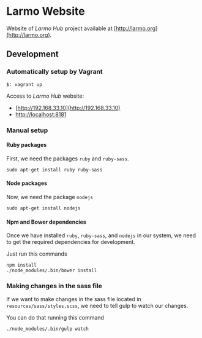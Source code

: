# Larmo Website

Website of *Larmo Hub* project available at [http://larmo.org](http://larmo.org).

## Development

### Automatically setup by Vagrant

```
$: vagrant up
```

Access to *Larmo Hub* website:

- [http://192.168.33.10](http://192.168.33.10)
- [http://localhost:8181](http://localhost:8181)

### Manual setup

#### Ruby packages
First, we need the packages `ruby` and `ruby-sass`.

```
sudo apt-get install ruby ruby-sass
```

#### Node packages
Now, we need the package `nodejs`

```
sudo apt-get install nodejs
```

#### Npm and Bower dependencies
Once we have installed `ruby`, `ruby-sass`, and `nodejs` in our system, we need to get the required dependencies for development.

Just run this commands

```
npm install
./node_modules/.bin/bower install
```

### Making changes in the sass file
If we want to make changes in the sass file located in `resources/sass/styles.scss`, we need to tell gulp to watch our changes.

You can do that running this command

```
./node_modules/.bin/gulp watch
```
